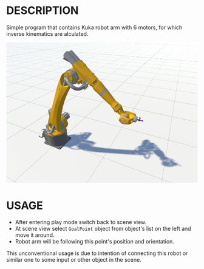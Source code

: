 # DESCRIPTION
Simple program that contains Kuka robot arm with 6 motors, for which inverse kinematics are alculated.

![](Images/Image1.png)

# USAGE
- After entering play mode switch back to scene view.
- At scene view select ```GoalPoint``` object from object's list on the left and move it around.
- Robot arm will be following this point's position and orientation.

This unconventional usage is due to intention of connecting this robot or similar one to some input or other object in the scene.